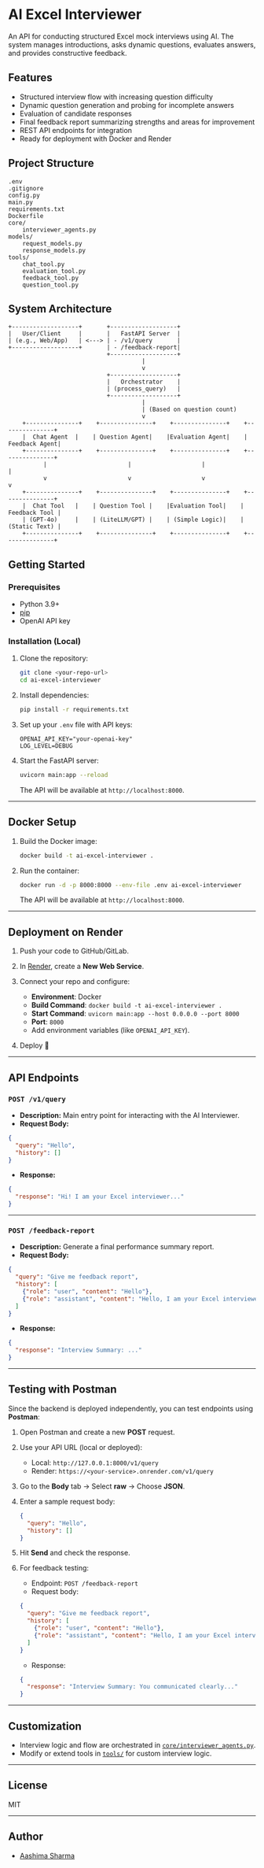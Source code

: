 # AI Excel Interviewer

An API for conducting structured Excel mock interviews using AI. The system manages introductions, asks dynamic questions, evaluates answers, and provides constructive feedback.

## Features

* Structured interview flow with increasing question difficulty
* Dynamic question generation and probing for incomplete answers
* Evaluation of candidate responses
* Final feedback report summarizing strengths and areas for improvement
* REST API endpoints for integration
* Ready for deployment with Docker and Render

## Project Structure

```
.env
.gitignore
config.py
main.py
requirements.txt
Dockerfile
core/
    interviewer_agents.py
models/
    request_models.py
    response_models.py
tools/
    chat_tool.py
    evaluation_tool.py
    feedback_tool.py
    question_tool.py
```

## System Architecture

```
+-------------------+       +-------------------+
|   User/Client     |       |   FastAPI Server  |
| (e.g., Web/App)   | <---> | - /v1/query       |
+-------------------+       | - /feedback-report|
                            +-------------------+
                                      |
                                      v
                            +-------------------+
                            |   Orchestrator    |
                            | (process_query)   |
                            +-------------------+
                                      |
                                      | (Based on question count)
                                      v
    +---------------+    +---------------+    +---------------+    +---------------+
    |  Chat Agent  |    | Question Agent|    |Evaluation Agent|    | Feedback Agent|
    +---------------+    +---------------+    +---------------+    +---------------+
          |                       |                    |                    |
          v                       v                    v                    v
    +---------------+    +---------------+    +---------------+    +---------------+
    |  Chat Tool   |    | Question Tool |    |Evaluation Tool|    | Feedback Tool |
    | (GPT-4o)     |    | (LiteLLM/GPT) |    | (Simple Logic)|    | (Static Text) |
    +---------------+    +---------------+    +---------------+    +---------------+
```

## Getting Started

### Prerequisites

* Python 3.9+
* [pip](https://pip.pypa.io/en/stable/)
* OpenAI API key

### Installation (Local)

1. Clone the repository:

   ```sh
   git clone <your-repo-url>
   cd ai-excel-interviewer
   ```

2. Install dependencies:

   ```sh
   pip install -r requirements.txt
   ```

3. Set up your `.env` file with API keys:

   ```
   OPENAI_API_KEY="your-openai-key"
   LOG_LEVEL=DEBUG
   ```

4. Start the FastAPI server:

   ```sh
   uvicorn main:app --reload
   ```

   The API will be available at `http://localhost:8000`.

---

## Docker Setup

1. Build the Docker image:

   ```sh
   docker build -t ai-excel-interviewer .
   ```

2. Run the container:

   ```sh
   docker run -d -p 8000:8000 --env-file .env ai-excel-interviewer
   ```

   The API will be available at `http://localhost:8000`.

---

## Deployment on Render

1. Push your code to GitHub/GitLab.

2. In [Render](https://render.com), create a **New Web Service**.

3. Connect your repo and configure:

   * **Environment**: Docker
   * **Build Command**: `docker build -t ai-excel-interviewer .`
   * **Start Command**: `uvicorn main:app --host 0.0.0.0 --port 8000`
   * **Port**: `8000`
   * Add environment variables (like `OPENAI_API_KEY`).

4. Deploy 🎉

---

## API Endpoints

### `POST /v1/query`

* **Description:** Main entry point for interacting with the AI Interviewer.
* **Request Body:**

```json
{
  "query": "Hello",
  "history": []
}
```

* **Response:**

```json
{
  "response": "Hi! I am your Excel interviewer..."
}
```

---

### `POST /feedback-report`

* **Description:** Generate a final performance summary report.
* **Request Body:**

```json
{
  "query": "Give me feedback report",
  "history": [
    {"role": "user", "content": "Hello"},
    {"role": "assistant", "content": "Hello, I am your Excel interviewer..."}
  ]
}
```

* **Response:**

```json
{
  "response": "Interview Summary: ..."
}
```

---

## Testing with Postman

Since the backend is deployed independently, you can test endpoints using **Postman**:

1. Open Postman and create a new **POST** request.

2. Use your API URL (local or deployed):

   * Local: `http://127.0.0.1:8000/v1/query`
   * Render: `https://<your-service>.onrender.com/v1/query`

3. Go to the **Body** tab → Select **raw** → Choose **JSON**.

4. Enter a sample request body:

   ```json
   {
     "query": "Hello",
     "history": []
   }
   ```

5. Hit **Send** and check the response.

6. For feedback testing:

   * Endpoint: `POST /feedback-report`
   * Request body:

   ```json
   {
     "query": "Give me feedback report",
     "history": [
       {"role": "user", "content": "Hello"},
       {"role": "assistant", "content": "Hello, I am your Excel interviewer..."}
     ]
   }
   ```

   * Response:

   ```json
   {
     "response": "Interview Summary: You communicated clearly..."
   }
   ```

---

## Customization

* Interview logic and flow are orchestrated in [`core/interviewer_agents.py`](core/interviewer_agents.py).
* Modify or extend tools in [`tools/`](tools/) for custom interview logic.

---

## License

MIT

---

## Author

* [Aashima Sharma](mailto:aashima127s@gmail.com)
